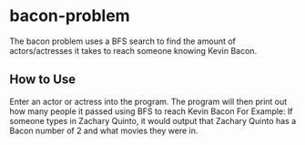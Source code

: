 # bacon-problem
The bacon problem uses a BFS search to find the amount of actors/actresses it takes to reach someone knowing Kevin Bacon.

## How to Use  
Enter an actor or actress into the program. The program will then print out how many people it passed using BFS to reach Kevin Bacon
For Example: If someone types in Zachary Quinto, it would output that Zachary Quinto has a Bacon number of 2 and what movies they were in.
